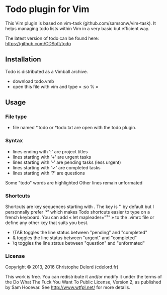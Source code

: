 Todo plugin for Vim
===================

This Vim plugin is based on vim-task (github.com/samsonw/vim-task).
It helps managing todo lists within Vim in a very basic but efficient way.

The latest version of todo can be found here: <https://github.com/CDSoft/todo>

Installation
------------

Todo is distributed as a Vimball archive.
- download todo.vmb
- open this file with vim and type « :so % »

Usage
-----

### File type

- file named *.todo or *todo.txt are open with the todo plugin.

### Syntax

- lines ending with ':' are project titles
- lines starting with '+' are urgent tasks
- lines starting with '-' are pending tasks (less urgent)
- lines starting with '✓' are completed tasks
- lines starting with '?' are questions

Some "todo" words are highlighted
Other lines remain unformated

### Shortcuts

Shortcuts are key sequences starting with <Leader>. The <Leader> key is
'\' by default but I personnally prefer '²' which makes Todo shortcuts
easier to type on a french keyboard.
You can add « let mapleader="²" » to the .vimrc file or define any
other key that suits you best.

- \TAB toggles the line status between "pending" and "completed"
- \& toggles the line status between "urgent" and "completed"
- \q toggles the line status between "question" and "unformated"

### License

Copyright © 2013, 2016 Christophe Delord (cdelord.fr)

This work is free. You can redistribute it and/or modify it under the
terms of the Do What The Fuck You Want To Public License, Version 2,
as published by Sam Hocevar. See http://www.wtfpl.net/ for more details.


